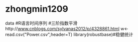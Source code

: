 # zhongmin1209
data #R语言时间序列
#三阶指数平滑http://www.cnblogs.com/sylvanas2012/p/4328861.html
w<-read.csv("Power.csv",header=T)
library(robustbase)#稳健统计
